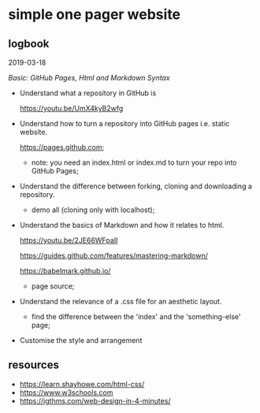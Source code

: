 # simple one pager website

## logbook

2019-03-18

*Basic: GitHub Pages, Html and Markdown Syntax*

* Understand what a repository in GitHub is

    https://youtu.be/UmX4kyB2wfg

* Understand how to turn a repository into GitHub pages i.e. static website.

    https://pages.github.com;

    - note: you need an index.html or index.md to turn your repo into GitHub Pages; 

* Understand the difference between forking, cloning and downloading a repository.

    - demo all (cloning only with localhost); 

* Understand the basics of Markdown and how it relates to html.

    https://youtu.be/2JE66WFpaII

    https://guides.github.com/features/mastering-markdown/

    https://babelmark.github.io/
    
    - page source; 

* Understand the relevance of a .css file for an aesthetic layout.

    - find the difference between the 'index' and the 'something-else' page;

* Customise the style and arrangement

## resources

- https://learn.shayhowe.com/html-css/
- https://www.w3schools.com
- https://jgthms.com/web-design-in-4-minutes/
